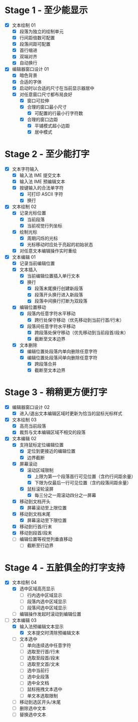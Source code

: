 # Stage 1 - 至少能显示

- [x] 文本绘制 01
  - [x] 段落为独立的绘制单元
  - [x] 行间距倍数可配置
  - [x] 段落间距可配置
  - [x] 首行缩进
  - [x] 双端对齐
  - [x] 自动换行
- [x] 编辑器窗口设计 01
  - [x] 暗色背景
  - [x] 合适的字体
  - [x] 启动时以合适的尺寸在当前显示器居中
  - [x] 对任意窗口尺寸都布局良好
    - [x] 窗口可拉伸
    - [x] 合理的窗口最小尺寸
      - [x] 可配置的行最小行字符数
    - [x] 合理的窗口边距
      - [x] 平铺模式超小边距
      - [x] 居中模式

# Stage 2 - 至少能打字

- [x] 文本字符输入
  - [x] 输入法 IME 提交文本
  - [x] 输入法 IME 预编辑文本
  - [x] 按键输入的合法单字符
    - [x] 可打印 ASCII 字符
    - [x] 换行
- [x] 文本绘制 02
  - [x] 记录光标位置
    - [x] 当前段落
    - [x] 当前视觉行列坐标
  - [x] 绘制光标
    - [x] 周期闪烁的光标
    - [x] 光标移动时应处于亮起的初始状态
  - [x] 对任意文本编辑操作实时重绘
- [x] 文本编辑 01
  - [x] 记录当前编辑位置
  - [x] 文本插入
    - [x] 当前编辑位置插入单行文本
    - [x] 换行
      - [x] 段落末尾换行创建新段落
      - [x] 段落开头换行进入新段落
      - [x] 段落中间换行打断为双段落
  - [x] 编辑位置移动
    - [x] 段落内任意字符水平移动
      - [x] 跨行处保守移动（优先移动到当前行首/行末）
    - [x] 段落间任意字符水平移动
      - [x] 跨段落处保守移动（优先移动到当前段首/段末）
      - [x] 截断至文本边界
  - [x] 文本删除
    - [x] 编辑位置处段落内单向删除任意字符
    - [x] 编辑位置处段落间单向删除任意字符
      - [x] 跨段落合并
      - [x] 截断至文本边界

# Stage 3 - 稍稍更方便打字

- [x] 编辑器窗口设计 02
  - [x] 进入/退出文本编辑区域时更新为恰当的鼠标光标样式
- [x] 文本绘制 03
  - [x] 高亮当前段落
  - [x] 裁剪与文本编辑区域不相交的段落
- [x] 文本编辑 02
  - [x] 支持鼠标定位编辑位置
    - [x] 定位到更接近的编辑位置
    - [x] 边界截断
  - [x] 屏幕滚动
    - [x] 滚动区域限制
      - [x] 上限为第一个段落首行可见位置（含约行间距余量）
      - [x] 下限为仅最后一行可见位置（含约段落间距余量）
    - [x] 鼠标滚轮滚屏
      - [x] 每三分之一周滚动四分之一屏幕
  - [x] 移动到文档开头
    - [x] 屏幕滚动至上限位置
  - [x] 移动到文档末尾
    - [x] 屏幕滚动至下限位置
  - [x] 移动到行首/行末
  - [x] 移动到段首/段末
  - [ ] 编辑位置等视觉列垂直移动
    - [ ] 截断至行边界

# Stage 4 - 五脏俱全的打字支持

- [x] 文本绘制 04
  - [x] 选中区域高亮显示
    - [ ] 行内选中区域显示
    - [ ] 段落内选中区域显示
    - [ ] 段落间选中区域显示
  - [ ] 编辑操作发起时滚动到编辑位置
- [ ] 文本编辑 03
  - [x] 输入法预编辑文本显示
    - [x] 文本提交时清除预编辑文本
  - [ ] 文本选中
    - [ ] 单向连续选中任意字符
    - [ ] 选取至行首/行末
    - [ ] 选取至段首/段末
    - [ ] 选取至文首/文末
    - [ ] 选中当前行
    - [ ] 选中全段落
    - [ ] 选中全文档
    - [ ] 鼠标拖拽文本选中
    - [ ] 单文本选取限制
  - [ ] 移动到选区开头/末尾
  - [ ] 删除选中文本
  - [ ] 替换选中文本
